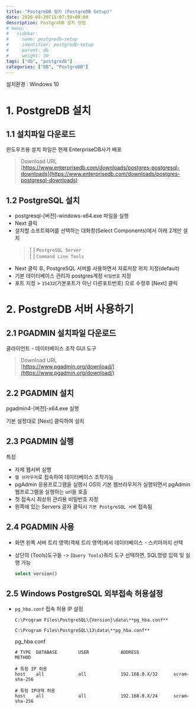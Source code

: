```yaml
---
title: "PostgreDB 설치 (PostgreDB Setup)"
date: 2020-09-29T15:07:59+09:00
description: PostgreDB 설치 방법
# menu:
#   sidebar:
#     name: postgredb-setup
#     identifier: postgredb-setup
#     parent: db
#     weight: 30
tags: ["db", "postgredb"]
categories: ["DB", "PostgreDB"]
---
```




설치환경 : Windows 10

# 1. PostgreDB 설치

## 1.1 설치파일 다운로드

윈도우즈용 설치 파일은 현재 EnterpriseDB사가 배포

> Download URL  
> [https://www.enterprisedb.com/downloads/postgres-postgresql-downloads](https://www.enterprisedb.com/downloads/postgres-postgresql-downloads)  

## 1.2 PostgreSQL 설치

- postgresql-[버전]-windows-x64.exe 파일을 실행
- Next 클릭
- 설치할 소프트웨어를 선택하는 대화창(Select Components)에서 아래 2개만 설치
    > [ ]  `PostgreSQL Server`  
    > [ ]  `Command Line Tools ` 
- Next 클릭 후, PostgreSQL 서버를 사용하면서 자료저장 위치 지정(default)
- 기본 데이터베이스 관리자 postgres계정 `비밀번호` 지정
- 포트 지정 > `15432`(기본포트가 아닌 다른포트번호) 으로 수정후 [Next] 클릭



# 2. PostgreDB 서버 사용하기

## 2.1 PGADMIN 설치파일 다운로드

클라이언트 - 데이터베이스 조작 GUI 도구

> Download URL  
> [https://www.pgadmin.org/download/](https://www.pgadmin.org/download/)

## 2.2 PGADMIN 설치

pgadmin4-[버전]-x64.exe 실행

기본 설정대로 [Next] 클릭하여 설치

## 2.3 PGADMIN 실행

특징  
- 자체 웹서버 실행  
- `웹 브라우저`로 접속하여 데이터베이스 조작가능
- pgAdmin 응용프로그램을 실행시 OS의 기본 웹브라우저가 실행되면서 pgAdmin 웹프로그램을 실행하는 url을 호출
- 첫 접속시 최상위 관리용 비밀번호 지정
- 왼쪽에 있는 Servers 글자 클릭시 `기본 PostgreSQL 서버` 접속됨

## 2.4 PGADMIN 사용

- 화면 왼쪽 서버 트리 영역(객체 트리 영역)에서 데이터베이스 - 스키마까지 선택
- 상단의 (Tools)도구들 -> (`Query Tools`)쿼리 도구 선택하면, SQL명령 입력 및 실행 가능

    ```sql
    select version()
    ```

## 2.5 Windows PostgreSQL 외부접속 허용설정

- `pg_hba.conf` 접속 허용 IP 설정

    ```
    C:\Program Files\PostgreSQL\{Version}\data\**pg_hba.conf**
    ```
    ```
    C:\Program Files\PostgreSQL\13\data\**pg_hba.conf**
    ```

    pg_hba.conf

    ```
    # TYPE  DATABASE        USER            ADDRESS                 METHOD

    # 특정 IP 허용
    host 	all				all				192.168.0.X/32		scram-sha-256

    # 특정 IP대역 허용
    host 	all				all				192.168.0.X/24		scram-sha-256
    ```
